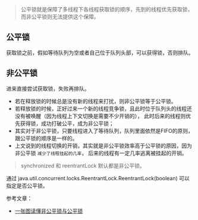 > 公平锁就是保障了多线程下各线程获取锁的顺序，先到的线程优先获取锁，而非公平锁则无法提供这个保障。

## 公平锁
获取锁之前，假如等待队列为空或者自己位于队列头部，可以获得锁，否则排队。

## 非公平锁
进来直接尝试获取锁，失败再排队。

- 若在释放锁的时候总是没有新的线程来打扰，则非公平锁等于公平锁。
- 若释放锁的时候，正好过来一个新的线程竞争锁，且此时位于队列头的线程还没有被唤醒（因为线程上下文切换是需要不少开销的），
此时后来的线程则优先获得锁，成功打破公平，成为非公平锁；
- 其实对于非公平锁，只要线程进入了等待队列，队列里面依然是FIFO的原则，跟公平锁的顺序是一样的。
- 上文说到的线程切换的开销，其实就是非公平锁效率高于公平锁的原因，因为非公平锁 `减少了线程挂起的几率`，
后来的线程有一定几率逃离被挂起的开销。


> synchronized 和 reentrantLock 默认都是非公平锁。

通过 java.util.concurrent.locks.ReentrantLock.ReentrantLock(boolean) 可以指定是否公平锁。

参考文章：
- [一张图读懂非公平锁与公平锁](https://www.jianshu.com/p/f584799f1c77)
